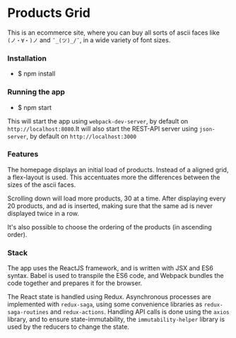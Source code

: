 Products Grid
====

This is an ecommerce site, where you can buy all sorts of ascii faces like `(ノ・∀・)ノ` and `¯_(ツ)_/¯`, in a wide variety of font sizes.

### Installation

- $ npm install

### Running the app

- $ npm start

This will start the app using `webpack-dev-server`, by default on `http://localhost:8080`.It will also start the REST-API server using `json-server`, by default on `http://localhost:3000` 

### Features

The homepage displays an initial load of products. Instead of a aligned grid, a flex-layout is used. This 
accentuates more the differences between the sizes of the ascii faces.

Scrolling down will load more products, 30 at a time. After displaying every 20 products, and ad is inserted, making 
sure that the same ad is never displayed twice in a row.

It's also possible to choose the ordering of the products (in ascending order).

### Stack

The app uses the ReactJS framework, and is written with JSX and ES6 syntax. Babel is used to transpile the ES6 code, and Webpack 
bundles the code together and prepares it for the browser.

The React state is handled using Redux. Asynchronous processes are implemented with `redux-saga`, using some convenience 
libraries as `redux-saga-routines` and `redux-actions`. Handling API calls is done using the `axios` library, and to 
ensure state-immutability, the `immutability-helper` library is used by the reducers to change the state.

